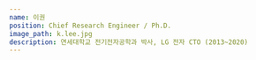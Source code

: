 ```yaml
---
name: 이권
position: Chief Research Engineer / Ph.D.
image_path: k.lee.jpg
description: 연세대학교 전기전자공학과 박사, LG 전자 CTO (2013~2020)
---
```


